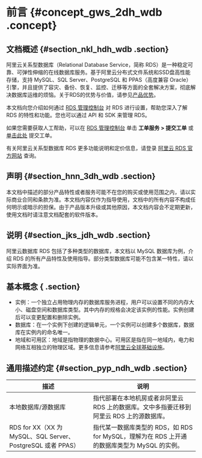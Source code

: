 # 前言 {#concept_gws_2dh_wdb .concept}

## 文档概述 {#section_nkl_hdh_wdb .section}

阿里云关系型数据库（Relational Database Service，简称 RDS）是一种稳定可靠、可弹性伸缩的在线数据库服务。基于阿里云分布式文件系统和SSD盘高性能存储，支持 MySQL、SQL Server、PostgreSQL 和 PPAS（高度兼容 Oracle）引擎，并且提供了容灾、备份、恢复、监控、迁移等方面的全套解决方案，彻底解决数据库运维的烦恼。关于RDS的优势与价值，请参见[产品优势](../intl.zh-CN/产品简介/产品优势.md#)。

本文档向您介绍如何通过 [RDS 管理控制台](https://rds.console.aliyun.com/) 对 RDS 进行设置，帮助您深入了解 RDS 的特性和功能。您也可以通过 API 和 SDK 来管理 RDS。

如果您需要获取人工帮助，可以在 [RDS 管理控制台](https://rds.console.aliyun.com/) 单击 **工单服务 \> 提交工单** 或 [单击此处](https://workorder.console.aliyun.com/?spm=a2c63.p38356.a3.4.53d76631ZkHWx5#/ticket/createIndex) 提交工单。

有关阿里云关系型数据库 RDS 更多功能说明和定价信息，请登录 [阿里云 RDS 官方网站](https://www.aliyun.com/product/rds) 查询。

## 声明 {#section_hnn_3dh_wdb .section}

本文档中描述的部分产品特性或者服务可能不在您的购买或使用范围之内，请以实际商业合同和条款为准。本文档内容仅作为指导使用，文档中的所有内容不构成任何明示或暗示的担保。由于产品版本升级或其他原因，本文档内容会不定期更新，使用文档时请注意文档配套的软件版本。

## 说明 {#section_jks_jdh_wdb .section}

阿里云数据库 RDS 包括了多种类型的数据库，本文档以 MySQL 数据库为例，介绍 RDS 的所有产品特性及使用指导。部分类型数据库可能不包含某一特性，请以实际界面为准。

## 基本概念 { .section}

-   实例：一个独立占用物理内存的数据库服务进程，用户可以设置不同的内存大小、磁盘空间和数据库类型。其中内存的规格会决定该实例的性能。实例创建后可以变更配置和删除实例。
-   数据库：在一个实例下创建的逻辑单元，一个实例可以创建多个数据库，数据库在实例内的命名唯一。
-   地域和可用区：地域是指物理的数据中心。可用区是指在同一地域内，电力和网络互相独立的物理区域。更多信息请参考[阿里云全球基础设施](https://www.aliyun.com/about/global?spm=a2c4g.11186623.2.3.OXfiny)。

## 通用描述约定 {#section_pyp_ndh_wdb .section}

|描述|说明|
|--|--|
|本地数据库/源数据库|指代部署在本地机房或者非阿里云 RDS 上的数据库。文中多指要迁移到阿里云 RDS 上的源数据库。|
|RDS for XX（XX 为 MySQL、SQL Server、PostgreSQL 或者 PPAS）|指代某一数据库类型的 RDS，如 RDS for MySQL，理解为在 RDS 上开通的数据库类型为 MySQL 的实例。|

